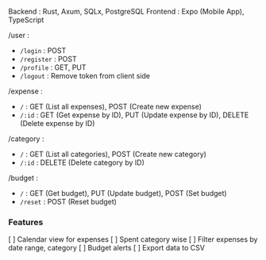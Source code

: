 Backend : Rust, Axum, SQLx, PostgreSQL
Frontend : Expo (Mobile App), TypeScript

/user :
- `/login` : POST
- `/register` : POST
- `/profile` : GET, PUT
- `/logout` : Remove token from client side

/expense :
- `/` : GET (List all expenses), POST (Create new expense)
- `/:id` : GET (Get expense by ID), PUT (Update expense by ID), DELETE (Delete expense by ID)

/category :
- `/` : GET (List all categories), POST (Create new category)
- `/:id` : DELETE (Delete category by ID)

/budget :
- `/` : GET (Get budget), PUT (Update budget), POST (Set budget)
- `/reset` : POST (Reset budget)


### Features
[ ] Calendar view for expenses
[ ] Spent category wise
[ ] Filter expenses by date range, category
[ ] Budget alerts
[ ] Export data to CSV
